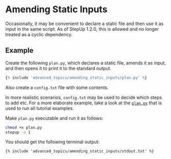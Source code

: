 # Amending Static Inputs

Occasionally, it may be convenient to declare a static file and then use it as input in the same script.
As of StepUp 1.2.0, this is allowed and no longer treated as a cyclic dependency.


## Example

Create the following `plan.py`, which declares a static file, amends it as input, and then opens it to print it to the standard output.

```python
{% include 'advanced_topics/amending_static_inputs/plan.py' %}
```

Also create a `config.txt` file with some contents.

In more realistic scenarios, `config.txt` may be used to decide which steps to add etc.
For a more elaborate example, take a look at the [`plan.py`](https://github.com/reproducible-reporting/stepup-core/blob/main/docs/plan.py) that is used to run all tutorial examples.

Make `plan.py` executable and run it as follows:

```bash
chmod +x plan.py
stepup -n 1
```

You should get the following terminal output:

```
{% include 'advanced_topics/amending_static_inputs/stdout.txt' %}
```
